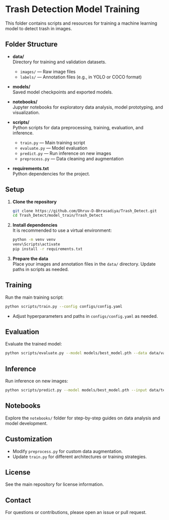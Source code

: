 # Trash Detection Model Training

This folder contains scripts and resources for training a machine learning model to detect trash in images.

## Folder Structure

- **data/**  
  Directory for training and validation datasets.  
  - `images/` — Raw image files  
  - `labels/` — Annotation files (e.g., in YOLO or COCO format)

- **models/**  
  Saved model checkpoints and exported models.

- **notebooks/**  
  Jupyter notebooks for exploratory data analysis, model prototyping, and visualization.

- **scripts/**  
  Python scripts for data preprocessing, training, evaluation, and inference.  
  - `train.py` — Main training script  
  - `evaluate.py` — Model evaluation  
  - `predict.py` — Run inference on new images  
  - `preprocess.py` — Data cleaning and augmentation

- **requirements.txt**  
  Python dependencies for the project.

## Setup

1. **Clone the repository**  
   ```sh
   git clone https://github.com/Dhruv-D-Bhrasadiya/Trash_Detect.git
   cd Trash_Detect/model_train/Trash_Detect
   ```

2. **Install dependencies**  
   It is recommended to use a virtual environment:
   ```sh
   python -m venv venv
   venv\Scripts\activate
   pip install -r requirements.txt
   ```

3. **Prepare the data**  
   Place your images and annotation files in the `data/` directory. Update paths in scripts as needed.

## Training

Run the main training script:
```sh
python scripts/train.py --config configs/config.yaml
```
- Adjust hyperparameters and paths in `configs/config.yaml` as needed.

## Evaluation

Evaluate the trained model:
```sh
python scripts/evaluate.py --model models/best_model.pth --data data/validation/
```

## Inference

Run inference on new images:
```sh
python scripts/predict.py --model models/best_model.pth --input data/test/image1.jpg
```

## Notebooks

Explore the `notebooks/` folder for step-by-step guides on data analysis and model development.

## Customization

- Modify `preprocess.py` for custom data augmentation.
- Update `train.py` for different architectures or training strategies.

## License

See the main repository for license information.

## Contact

For questions or contributions, please open an issue or pull request.